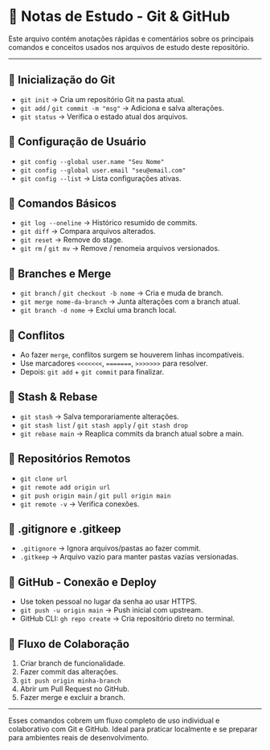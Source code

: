 # 📝 Notas de Estudo - Git & GitHub

Este arquivo contém anotações rápidas e comentários sobre os principais comandos e conceitos usados nos arquivos de estudo deste repositório.

---

## 🔹 Inicialização do Git
- `git init` → Cria um repositório Git na pasta atual.
- `git add` / `git commit -m "msg"` → Adiciona e salva alterações.
- `git status` → Verifica o estado atual dos arquivos.

## 🔹 Configuração de Usuário
- `git config --global user.name "Seu Nome"`
- `git config --global user.email "seu@email.com"`
- `git config --list` → Lista configurações ativas.

## 🔹 Comandos Básicos
- `git log --oneline` → Histórico resumido de commits.
- `git diff` → Compara arquivos alterados.
- `git reset` → Remove do stage.
- `git rm` / `git mv` → Remove / renomeia arquivos versionados.

## 🔹 Branches e Merge
- `git branch` / `git checkout -b nome` → Cria e muda de branch.
- `git merge nome-da-branch` → Junta alterações com a branch atual.
- `git branch -d nome` → Exclui uma branch local.

## 🔹 Conflitos
- Ao fazer `merge`, conflitos surgem se houverem linhas incompatíveis.
- Use marcadores `<<<<<<<`, `=======`, `>>>>>>>` para resolver.
- Depois: `git add` + `git commit` para finalizar.

## 🔹 Stash & Rebase
- `git stash` → Salva temporariamente alterações.
- `git stash list` / `git stash apply` / `git stash drop`
- `git rebase main` → Reaplica commits da branch atual sobre a main.

## 🔹 Repositórios Remotos
- `git clone url`
- `git remote add origin url`
- `git push origin main` / `git pull origin main`
- `git remote -v` → Verifica conexões.

## 🔹 .gitignore e .gitkeep
- `.gitignore` → Ignora arquivos/pastas ao fazer commit.
- `.gitkeep` → Arquivo vazio para manter pastas vazias versionadas.

## 🔹 GitHub - Conexão e Deploy
- Use token pessoal no lugar da senha ao usar HTTPS.
- `git push -u origin main` → Push inicial com upstream.
- GitHub CLI: `gh repo create` → Cria repositório direto no terminal.

## 🔹 Fluxo de Colaboração
1. Criar branch de funcionalidade.
2. Fazer commit das alterações.
3. `git push origin minha-branch`
4. Abrir um Pull Request no GitHub.
5. Fazer merge e excluir a branch.

---

Esses comandos cobrem um fluxo completo de uso individual e colaborativo com Git e GitHub. 
Ideal para praticar localmente e se preparar para ambientes reais de desenvolvimento.
